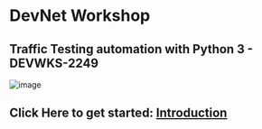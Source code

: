 # DevNet Workshop
## Traffic Testing automation with Python 3 - DEVWKS-2249


![image](https://user-images.githubusercontent.com/17419002/171995454-45c7b486-dc11-4944-bd55-8280d1dcd927.png)

## Click Here to get started: [Introduction](docs/01-[START-HERE]-intro.md)
